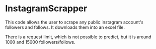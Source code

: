 # InstagramScrapper

This code allows the user to scrape any public instagram account's followers and follows. It downloads them into an excel file.

There is a request limit, which is not possible to predict, but it is around 1000 and 15000 followers/follows.

